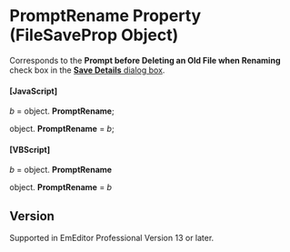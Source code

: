# PromptRename Property (FileSaveProp Object)

Corresponds to the **Prompt before Deleting an Old File when Renaming** check box in the [**Save Details** dialog box](../../dlg/properties/file/save_details/index).

#### \[JavaScript\]

_b_ =
object. **PromptRename**;

object. **PromptRename** = _b_;

#### \[VBScript\]

_b_ =
object. **PromptRename**

object. **PromptRename** = _b_

## Version

Supported in EmEditor Professional Version 13 or later.